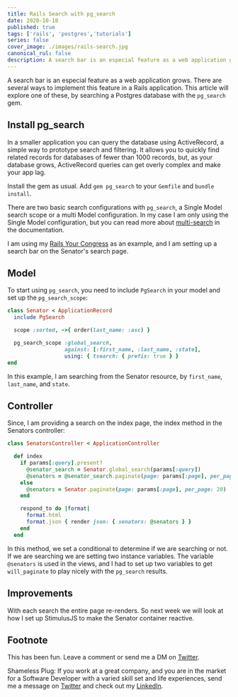 ```yaml
---
title: Rails Search with pg_search
date: 2020-10-18
published: true
tags: ['rails', 'postgres','tutorials']
series: false
cover_image: ./images/rails-search.jpg
canonical_rul: false
description: A search bar is an especial feature as a web application grows. There are several ways to implement this feature in a Rails application. This article will explore one of these, by searching a Postgres database with the `pg_search` gem.
---
```

A search bar is an especial feature as a web application grows. There are several ways to implement this feature in a Rails application. This article will explore one of these, by searching a Postgres database with the `pg_search` gem.

## Install pg_search

In a smaller application you can  query the database using ActiveRecord, a simple way to prototype search and filtering. It allows you to quickly find related records for databases of fewer than 1000 records, but, as your database grows, ActiveRecord queries can get overly complex and make your app lag.

Install the gem as usual. Add `gem pg_search` to your `Gemfile` and `bundle install`.

There are two basic search configurations with `pg_search`, a Single Model search scope or a multi Model configuration. In my case I am only using the Single Model configuration, but you can read more about [multi-search](https://github.com/Casecommons/pg_search#multisearchable) in the documentation.

I am using my [Rails Your Congress](https://github.com/eclectic-coding/rails_your_congress) as an example, and I am setting up a search bar on the Senator's search page.

## Model
To start using `pg_search`, you need to include `PgSearch` in your model and set up the `pg_search_scope`:
```ruby
class Senator < ApplicationRecord
  include PgSearch

  scope :sorted, ->{ order(last_name: :asc) }

  pg_search_scope :global_search,
                  against: [:first_name, :last_name, :state],
                  using: { tsearch: { prefix: true } }
end
```
In this example, I am searching from the Senator resource, by `first_name`, `last_name`, and `state`.

## Controller
Since, I am providing a search on the index page, the index method in the Senators controller:
```ruby
class SenatorsController < ApplicationController

  def index
    if params[:query].present?
      @senator_search = Senator.global_search(params[:query])
      @senators = @senator_search.paginate(page: params[:page], per_page: 20)
    else
      @senators = Senator.paginate(page: params[:page], per_page: 20)
    end

    respond_to do |format|
      format.html
      format.json { render json: { senators: @senators } }
    end
  end
  ```
  In this method, we set a conditional to determine if we are searching or not. If we are searching we are setting two instance variables. The variable `@senators` is used in the views, and I had to set up two variables to get `will_paginate` to play nicely with the `pg_search` results.

## Improvements
With each search the entire page re-renders. So next week we will look at how I set up StimulusJS to make the Senator container reactive.

## Footnote

This has been fun. Leave a comment or send me a DM on [Twitter](http://twitter.com/EclecticCoding).

Shameless Plug: If you work at a great company, and you are in the market for a Software Developer with a varied skill set and life experiences, send me a message on [Twitter](http://twitter.com/EclecticCoding) and check out my [LinkedIn](http://www.linkedin.com/in/dev-chuck-smith).
